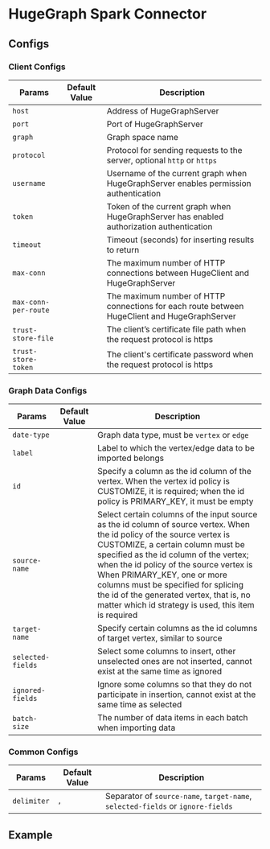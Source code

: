 <!--
Licensed to the Apache Software Foundation (ASF) under one or more
contributor license agreements. See the NOTICE file distributed with this
work for additional information regarding copyright ownership. The ASF
licenses this file to You under the Apache License, Version 2.0 (the
"License"); you may not use this file except in compliance with the License.
You may obtain a copy of the License at

  http://www.apache.org/licenses/LICENSE-2.0

Unless required by applicable law or agreed to in writing, software
distributed under the License is distributed on an "AS IS" BASIS, WITHOUT
WARRANTIES OR CONDITIONS OF ANY KIND, either express or implied. See the
License for the specific language governing permissions and limitations
under the License.
-->

# HugeGraph Spark Connector

## Configs

### Client Configs

| Params               | Default Value | Description                                                                                  |
|----------------------|---------------|----------------------------------------------------------------------------------------------|
| `host`               |               | Address of HugeGraphServer                                                                   |
| `port`               |               | Port of HugeGraphServer                                                                      |
| `graph`              |               | Graph space name                                                                             |
| `protocol`           |               | Protocol for sending requests to the server, optional `http` or `https`                      |
| `username`           |               | Username of the current graph when HugeGraphServer enables permission authentication         |
| `token`              |               | Token of the current graph when HugeGraphServer has enabled authorization authentication     |
| `timeout`            |               | Timeout (seconds) for inserting results to return                                            |
| `max-conn`           |               | The maximum number of HTTP connections between HugeClient and HugeGraphServer                |
| `max-conn-per-route` |               | The maximum number of HTTP connections for each route between HugeClient and HugeGraphServer |
| `trust-store-file`   |               | The client’s certificate file path when the request protocol is https                        |
| `trust-store-token`  |               | The client's certificate password when the request protocol is https                         |

### Graph Data Configs

| Params            | Default Value | Description                                                                                                                                                                                                                                                                                                                                                                                                                |
|-------------------|---------------|----------------------------------------------------------------------------------------------------------------------------------------------------------------------------------------------------------------------------------------------------------------------------------------------------------------------------------------------------------------------------------------------------------------------------|
| `date-type`       |               | Graph data type, must be `vertex` or `edge`                                                                                                                                                                                                                                                                                                                                                                                |
| `label`           |               | Label to which the vertex/edge data to be imported belongs                                                                                                                                                                                                                                                                                                                                                                 |
| `id`              |               | Specify a column as the id column of the vertex. When the vertex id policy is CUSTOMIZE, it is required; when the id policy is PRIMARY_KEY, it must be empty                                                                                                                                                                                                                                                               |
| `source-name`     |               | Select certain columns of the input source as the id column of source vertex. When the id policy of the source vertex is CUSTOMIZE, a certain column must be specified as the id column of the vertex; when the id policy of the source vertex is When PRIMARY_KEY, one or more columns must be specified for splicing the id of the generated vertex, that is, no matter which id strategy is used, this item is required |
| `target-name`     |               | Specify certain columns as the id columns of target vertex, similar to source                                                                                                                                                                                                                                                                                                                                              |
| `selected-fields` |               | Select some columns to insert, other unselected ones are not inserted, cannot exist at the same time as ignored                                                                                                                                                                                                                                                                                                            |
| `ignored-fields`  |               | Ignore some columns so that they do not participate in insertion, cannot exist at the same time as selected                                                                                                                                                                                                                                                                                                                |
| `batch-size`      |               | The number of data items in each batch when importing data                                                                                                                                                                                                                                                                                                                                                                 |

### Common Configs

| Params      | Default Value | Description                                                                     |
|-------------|---------------|---------------------------------------------------------------------------------|
| `delimiter` | `,`           | Separator of `source-name`, `target-name`, `selected-fields` or `ignore-fields` |

## Example


